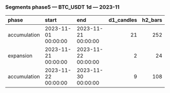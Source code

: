 ### Segments phase5 — BTC_USDT 1d — 2023-11

| phase        | start               | end                 |   d1_candles |   h2_bars |
|:-------------|:--------------------|:--------------------|-------------:|----------:|
| accumulation | 2023-11-01 00:00:00 | 2023-11-21 00:00:00 |           21 |       252 |
| expansion    | 2023-11-21 00:00:00 | 2023-11-22 00:00:00 |            2 |        24 |
| accumulation | 2023-11-22 00:00:00 | 2023-11-30 00:00:00 |            9 |       108 |
